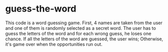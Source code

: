 # guess-the-word
This code is a word guessing game. First, 4 names are taken from the user and one of them is randomly selected as a secret word. The user has to guess the letters of the word and for each wrong guess, he loses one chance. If all the letters of the word are guessed, the user wins; Otherwise, it's game over when the opportunities run out.
